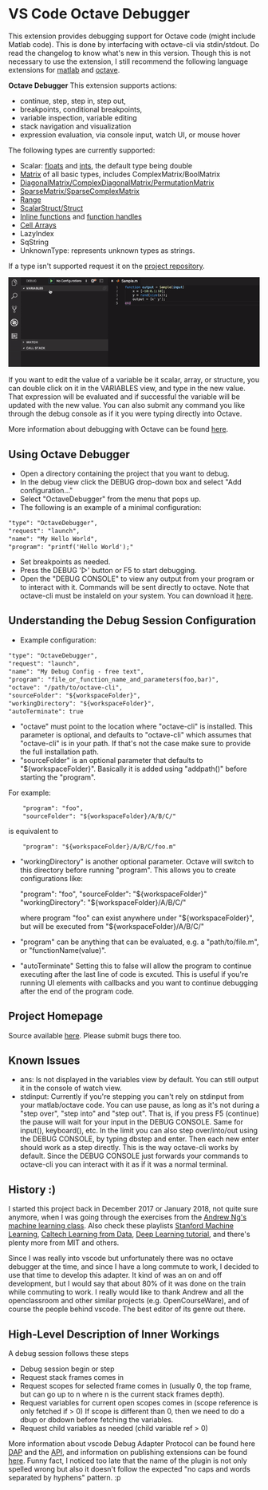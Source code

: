 # VS Code Octave Debugger

This extension provides debugging support for Octave code (might include Matlab code).
This is done by interfacing with octave-cli via stdin/stdout. Do read the changelog to know what's new in this version.
Though this is not necessary to use the extension, I still recommend the following language extensions for [matlab](https://marketplace.visualstudio.com/items?itemName=Gimly81.matlab) and [octave](https://marketplace.visualstudio.com/items?itemName=toasty-technologies.octave).


**Octave Debugger**
This extension supports actions:
 * continue, step, step in, step out,
 * breakpoints, conditional breakpoints,
 * variable inspection, variable editing
 * stack navigation and visualization
 * expression evaluation, via console input, watch UI, or mouse hover

The following types are currently supported:
 * Scalar: [floats](https://octave.org/doc/v4.0.0/Single-Precision-Data-Types.html) and [ints](https://octave.org/doc/v4.0.0/Integer-Data-Types.html), the default type being double
 * [Matrix](https://octave.org/doc/v4.0.0/Matrices.html) of all basic types, includes ComplexMatrix/BoolMatrix
 * [DiagonalMatrix/ComplexDiagonalMatrix/PermutationMatrix](https://octave.org/doc/v4.2.1/Diagonal-and-Permutation-Matrices.html)
 * [SparseMatrix/SparseComplexMatrix](https://octave.org/doc/v4.0.3/Sparse-Matrices.html)
 * [Range](https://octave.org/doc/v4.0.0/Ranges.html)
 * [ScalarStruct/Struct](https://octave.org/doc/v4.0.0/Structures.html)
 * [Inline functions](https://octave.org/doc/v4.0.0/Inline-Functions.html) and [function handles](https://octave.org/doc/v4.4.0/Function-Handles.html)
 * [Cell Arrays](https://octave.org/doc/v4.0.3/Cell-Arrays.html)
 * LazyIndex
 * SqString
 * UnknownType: represents unknown types as strings.

If a type isn't supported request it on the [project repository](https://github.com/paulo-fernando-silva/vscOctaveDebugger.git).

![Demo](images/OctaveDebugger.gif)


If you want to edit the value of a variable be it scalar, array, or structure, you can double click on it in the VARIABLES view, and type in the new value.
That expression will be evaluated and if successful the variable will be updated with the new value.
You can also submit any command you like through the debug console as if it you were typing directly into Octave.

More information about debugging with Octave can be found
[here](https://www.gnu.org/software/octave/doc/v4.0.0/Debugging.html).


## Using Octave Debugger

* Open a directory containing the project that you want to debug.
* In the debug view click the DEBUG drop-down box and select "Add configuration..."
* Select "OctaveDebugger" from the menu that pops up.
* The following is an example of a minimal configuration:

>
    "type": "OctaveDebugger",
    "request": "launch",
    "name": "My Hello World",
    "program": "printf('Hello World');"

* Set breakpoints as needed.
* Press the DEBUG '▷' button or F5 to start debugging.
* Open the "DEBUG CONSOLE" to view any output from your program or to interact with it. Commands will be sent directly to octave.
Note that octave-cli must be instaleld on your system. You can download it [here](https://www.gnu.org/software/octave/download.html).

## Understanding the Debug Session Configuration

* Example configuration:

>
    "type": "OctaveDebugger",
    "request": "launch",
    "name": "My Debug Config - free text",
    "program": "file_or_function_name_and_parameters(foo,bar)",
    "octave": "/path/to/octave-cli",
    "sourceFolder": "${workspaceFolder}",
    "workingDirectory": "${workspaceFolder}",
    "autoTerminate": true

* "octave" must point to the location where "octave-cli" is installed. This parameter is optional, and defaults to "octave-cli" which assumes that "octave-cli" is in your path. If that's not the case make sure to provide the full installation path.
* "sourceFolder" is an optional parameter that defaults to "${workspaceFolder}". Basically it is added using "addpath()" before starting the "program".

For example:

>
        "program": "foo",
        "sourceFolder": "${workspaceFolder}/A/B/C/"

is equivalent to

>
        "program": "${workspaceFolder}/A/B/C/foo.m"

* "workingDirectory" is another optional parameter. Octave will switch to this directory before running "program". This allows you to create configurations like:

    "program": "foo",
    "sourceFolder": "${workspaceFolder}"
    "workingDirectory": "${workspaceFolder}/A/B/C/"

    where program "foo" can exist anywhere under "${workspaceFolder}", but will be executed from "${workspaceFolder}/A/B/C/"

* "program" can be anything that can be evaluated, e.g. a "path/to/file.m", or "functionName(value)".
* "autoTerminate" Setting this to false will allow the program to continue executing after the last line of code is excuted. This is useful if you're running UI elements with callbacks and you want to continue debugging after the end of the program code.

## Project Homepage
Source available [here](https://github.com/paulo-fernando-silva/vscOctaveDebugger.git).
Please submit bugs there too.


## Known Issues

* ans: Is not displayed in the variables view by default. You can still output it in the console of watch view.
* stdinput: Currently if you're stepping you can't rely on stdinput from your matlab/octave code. You can use pause, as long as it's not during a "step over", "step into" and "step out". That is, if you press F5 (continue) the pause will wait for your input in the DEBUG CONSOLE. Same for input(), keyboard(), etc. In the limit you can also step over/into/out using the DEBUG CONSOLE, by typing dbstep and enter. Then each new enter should work as a step directly. This is the way octave-cli works by default. Since the DEBUG CONSOLE just forwards your commands to octave-cli you can interact with it as if it was a normal terminal.


## History :)

I started this project back in December 2017 or January 2018, not quite sure anymore, when I was going through the exercises from the [Andrew Ng's machine learning class](http://openclassroom.stanford.edu/MainFolder/CoursePage.php?course=MachineLearning).
Also check these playlists [Stanford Machine Learning](https://www.youtube.com/watch?v=UzxYlbK2c7E&list=PLA89DCFA6ADACE599), [Caltech Learning from Data](https://www.youtube.com/watch?v=VeKeFIepJBU&list=PLCA2C1469EA777F9A), [Deep Learning tutorial](http://ufldl.stanford.edu/tutorial/), and there's plenty more from MIT and others.

Since I was really into vscode but unfortunately there was no octave debugger at the time, and since I have a long commute to work, I decided to use that time to develop this adapter.
It kind of was an on and off development, but I would say that about 80% of it was done on the train while commuting to work. I really would like to thank Andrew and all the openclassroom and other similar projects (e.g. OpenCourseWare), and of course the people behind vscode. The best editor of its genre out there.


## High-Level Description of Inner Workings

A debug session follows these steps
 * Debug session begin or step
 * Request stack frames comes in
 * Request scopes for selected frame comes in (usually 0, the top frame, but can go up to n where n is the current stack frames depth).
 * Request variables for current open scopes comes in (scope reference is only fetched if > 0) If scope is different than 0, then we need to do a dbup or dbdown before fetching the variables.
 * Request child variables as needed (child variable ref > 0)

More information about vscode Debug Adapter Protocol can be found here [DAP](https://microsoft.github.io/debug-adapter-protocol/overview) and the [API](https://code.visualstudio.com/docs/extensionAPI/api-debugging), and information on publishing extensions can be found [here](https://code.visualstudio.com/docs/extensions/publish-extension#_publishers-and-personal-access-tokens).
Funny fact, I noticed too late that the name of the plugin is not only spelled wrong but also it doesn't follow the expected "no caps and words separated by hyphens" pattern. :p